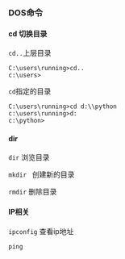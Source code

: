 ### DOS命令

#### cd 切换目录

`cd..`上层目录

```shell
C:\users\running>cd..
c:\users>
```

`cd`指定的目录

```shell
C:\users\running>cd d:\\python
c:\users\running>d:
c:\python>
```

#### dir

`dir`  浏览目录

`mkdir ` 创建新的目录

`rmdir` 删除目录

#### IP相关

`ipconfig` 查看ip地址

`ping`  